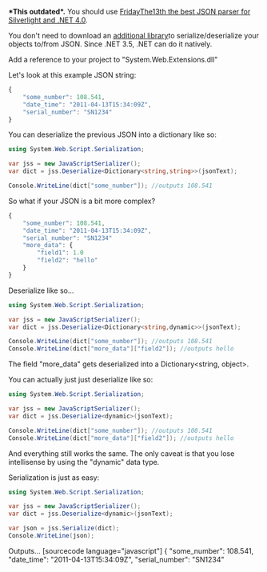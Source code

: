 <!--
author: JP Richardson
publish: Thu Apr 21 2011 18:38:48 GMT-0500 (CDT)
status: publish
type: post
link: https://procbits.wordpress.com/2011/04/21/quick-json-serializationdeserialization-in-c/
tags: C#
slug: 2011/04/21/quick-json-serializationdeserialization-in-c
title: Quick JSON Serialization/Deserialization in C#
-->



**\*This outdated\*.** You should use [FridayThe13th the best JSON
parser for Silverlight and .NET
4.0](http://procbits.com/2011/08/11/fridaythe13th-the-best-json-parser-for-silverlight-and-net/).

You don't need to download an [additional
library](http://json.codeplex.com/)to serialize/deserialize your objects
to/from JSON. Since .NET 3.5, .NET can do it natively.

Add a reference to your project to "System.Web.Extensions.dll"

Let's look at this example JSON string:

```javascript
{
    "some_number": 108.541, 
    "date_time": "2011-04-13T15:34:09Z", 
    "serial_number": "SN1234"
}
```

You can deserialize the previous JSON into a dictionary like so:

```csharp
using System.Web.Script.Serialization;

var jss = new JavaScriptSerializer();
var dict = jss.Deserialize<Dictionary<string,string>>(jsonText);

Console.WriteLine(dict["some_number"]); //outputs 108.541
```

So what if your JSON is a bit more complex?



```javascript
{
    "some_number": 108.541, 
    "date_time": "2011-04-13T15:34:09Z", 
    "serial_number": "SN1234"
    "more_data": {
        "field1": 1.0
        "field2": "hello"   
    }
}
```

Deserialize like so...

```csharp
using System.Web.Script.Serialization;

var jss = new JavaScriptSerializer();
var dict = jss.Deserialize<Dictionary<string,dynamic>>(jsonText);

Console.WriteLine(dict["some_number"]); //outputs 108.541
Console.WriteLine(dict["more_data"]["field2"]); //outputs hello
```

The field "more\_data" gets deserialized into a Dictionary\<string,
object\>.

You can actually just just deserialize like so:

```csharp
using System.Web.Script.Serialization;

var jss = new JavaScriptSerializer();
var dict = jss.Deserialize<dynamic>(jsonText);

Console.WriteLine(dict["some_number"]); //outputs 108.541
Console.WriteLine(dict["more_data"]["field2"]); //outputs hello
```

And everything still works the same. The only caveat is that you lose
intellisense by using the "dynamic" data type.

Serialization is just as easy:

```csharp
using System.Web.Script.Serialization;

var jss = new JavaScriptSerializer();
var dict = jss.Deserialize<dynamic>(jsonText);

var json = jss.Serialize(dict);
Console.WriteLine(json);
```

Outputs... [sourcecode language="javascript"] { "some\_number": 108.541,
"date\_time": "2011-04-13T15:34:09Z", "serial\_number": "SN1234"
```

